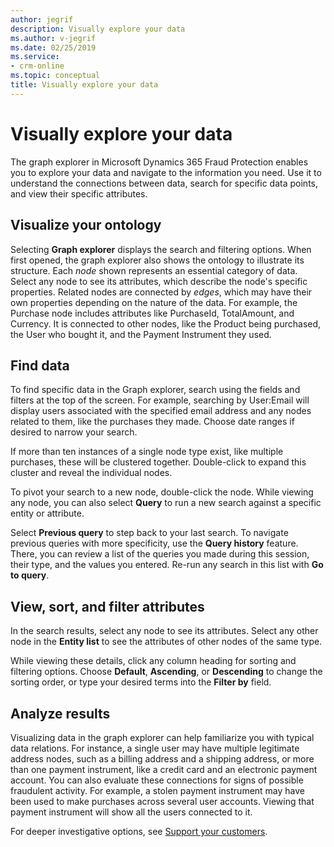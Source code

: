 ```yaml
---
author: jegrif
description: Visually explore your data
ms.author: v-jegrif
ms.date: 02/25/2019
ms.service:
- crm-online
ms.topic: conceptual
title: Visually explore your data
---
```



# Visually explore your data

The graph explorer in Microsoft Dynamics 365 Fraud Protection enables you to explore your data and navigate to the information you need. Use it to understand the connections between data, search for specific data points, and view their specific attributes. 

## Visualize your ontology

Selecting **Graph explorer** displays the search and filtering options. When first opened, the graph explorer also shows the ontology to illustrate its structure. Each *node* shown represents an essential category of data. Select any node to see its attributes, which describe the node's specific properties. Related nodes are connected by *edges*, which may have their own properties depending on the nature of the data. For example, the Purchase node includes attributes like PurchaseId, TotalAmount, and Currency. It is connected to other nodes, like the Product being purchased, the User who bought it, and the Payment Instrument they used.

## Find data

To find specific data in the Graph explorer, search using the fields and filters at the top of the screen. For example, searching by User:Email will display users associated with the specified email address and any nodes related to them, like the purchases they made. Choose date ranges if desired to narrow your search.

If more than ten instances of a single node type exist, like multiple purchases, these will be clustered together. Double-click to expand this cluster and reveal the individual nodes.

To pivot your search to a new node, double-click the node. While viewing any node, you can also select **Query** to run a new search against a specific entity or attribute.

Select **Previous query** to step back to your last search. To navigate previous queries with more specificity, use the **Query history** feature. There, you can review a list of the queries you made during this session, their type, and the values you entered. Re-run any search in this list with **Go to query**. 

## View, sort, and filter attributes 
In the search results, select any node to see its attributes. Select any other node in the **Entity list** to see the attributes of other nodes of the same type. 

While viewing these details, click any column heading for sorting and filtering options. Choose **Default**, **Ascending**, or **Descending** to change the sorting order, or type your desired terms into the **Filter by** field. 

## Analyze results

Visualizing data in the graph explorer can help familiarize you with typical data relations. For instance, a single user may have multiple legitimate address nodes, such as a billing address and a shipping address, or more than one payment instrument, like a credit card and an electronic payment account. You can also evaluate these connections for signs of possible fraudulent activity. For example, a stolen payment instrument may have been used to make purchases across several user accounts. Viewing that payment instrument will show all the users connected to it.

For deeper investigative options, see [Support your customers](risk-support.md). 
